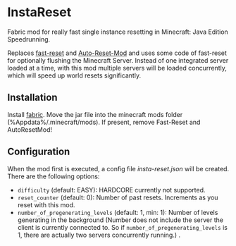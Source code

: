 # InstaReset
Fabric mod for really fast single instance resetting in Minecraft: Java Edition Speedrunning.

Replaces [fast-reset](https://github.com/jan-leila/FastReset) and [Auto-Reset-Mod](https://github.com/DuncanRuns/AutoResetMod) and uses some code of fast-reset for optionally flushing the Minecraft Server. Instead of one integrated server loaded at a time, with this mod multiple servers will be loaded concurrently, which will speed up world resets significantly.

## Installation
Install [fabric](https://fabricmc.net/). Move the jar file into the minecraft mods folder (%Appdata%/.minecraft/mods). If present, remove Fast-Reset and AutoResetMod!

## Configuration
When the mod first is executed, a config file *insta-reset.json* will be created. There are the following options:
* `difficulty` (default: EASY): HARDCORE currently not supported.
* `reset_counter` (default: 0): Number of past resets. Increments as you reset with this mod.
* `number_of_pregenerating_levels` (default: 1, min: 1): Number of levels generating in the background (Number does not include the server the client is currently connected to. So if `number_of_pregenerating_levels` is 1, there are actually two servers concurrently running.) .
